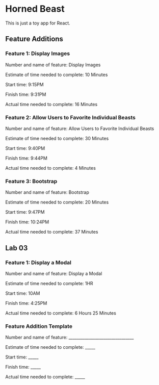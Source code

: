 # Horned Beast

This is just a toy app for React.

## Feature Additions

### Feature 1: Display Images

Number and name of feature: Display Images

Estimate of time needed to complete: 10 Minutes

Start time: 9:15PM

Finish time: 9:31PM

Actual time needed to complete: 16 Minutes

### Feature 2: Allow Users to Favorite Individual Beasts

Number and name of feature: Allow Users to Favorite Individual Beasts

Estimate of time needed to complete: 30 Minutes

Start time: 9:40PM

Finish time: 9:44PM

Actual time needed to complete: 4 Minutes

### Feature 3: Bootstrap

Number and name of feature: Bootstrap

Estimate of time needed to complete: 20 Minutes

Start time: 9:47PM

Finish time: 10:24PM

Actual time needed to complete: 37 Minutes

## Lab 03

### Feature 1: Display a Modal

Number and name of feature: Display a Modal

Estimate of time needed to complete: 1HR

Start time: 10AM

Finish time: 4:25PM

Actual time needed to complete: 6 Hours 25 Minutes

### Feature Addition Template

Number and name of feature: ________________________________

Estimate of time needed to complete: _____

Start time: _____

Finish time: _____

Actual time needed to complete: _____
